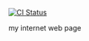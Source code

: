 [![CI Status](https://github.com/ngalaiko/blog/workflows/CI/badge.svg)](https://github.com/ngalaiko/blog/actions)

my internet web page
